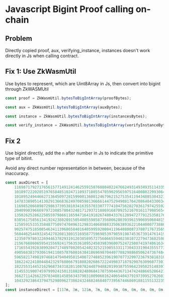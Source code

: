 # Javascript Bigint Proof calling on-chain

## Problem

Directly copied proof, aux, verifying_instance, instances doesn't work directly in Js when calling contract.

## Fix 1: Use ZkWasmUtil

Use bytes to represent, which are Uint8Array in Js, then convert into bigint through ZkWASMUtil

```js
const proof = ZkWasmUtil.bytesToBigIntArray(proofBytes);

const aux = ZkWasmUtil.bytesToBigIntArray(auxBytes);

const instance = ZkWasmUtil.bytesToBigIntArray(instancesBytes);

const verify_instance = ZkWasmUtil.bytesToBigIntArray(verifyInstanceBytes);
```

## Fix 2

Use bigint directly, add the `n` after number in Js to indicate the primitive type of bitint.

Avoid any direct number representation in between, because of the inaccuracy.

```js
const auxDirect = [
    11698717927176561577149124146255915076080402247662493149349351143359215415142n,
    10189722202851976584851024711093718055470590295659751640080229930647132439951n,
    10189524944662713645097281599001360012467962152753541194348853043216593080475n,
    1478338905141302913668362497085981366661447529490817642086404330034019235223n,
    11698520668987298637395381034163557033077774104756282703617974255928676055666n,
    20409903966697972308578043248171293721886916870925216701611799856541789260394n,
    13502625286225855979866116594716419102674804337612094727791253581760428394109n,
    8385617585613419242380289150540855985873560062803939615906950604815380101508n,
    12585915335358487750974704963129831406898833506389362210440007738865467462962n,
    9025747518508546341139686584016405995920004119640800873780717673569755999856n,
    5604462544932454278208138015169587759698539798591987453673914761419844421233n,
    12350797803226944637829319120385895727560665594023010722794736825987357222928n,
    21567668606595415569241756353610952458398396007524725087419740616348067435769n,
    17165543928389920471748970820542402325215905533117304333190435557731110989565n,
    49056838379306194110857876001638418696987044077882988605062473674842257312n,
    596582174981974681479404958154007274885239619070773299723679381831006459496n,
    18622422418044842329768866791888202686722249983718792907630960773017111110125n,
    18225531445216296873431820110878244079488201993875596423958251483972036156513n,
    11455319007459799924150131882824806841707590443671347424886652864217213144178n,
    3662711426622978348814585634379031009060162406540437919739952702603772339104n,
    10432923864379475298096273862432468246840773956744686918811551322358595351439n,
];
const instanceDirect = [117n, 3n, 121n, 7n, 0n, 0n, 0n, 0n, 0n, 0n, 0n, 0n];
```
